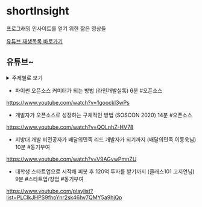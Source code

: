 # shortInsight
프로그래밍 인사이트를 얻기 위한 짧은 영상들

[유튜브 재생목록 바로가기]


## 유튜브~ 

<details>
<summary>주제별로 보기</summary>

<div markdown="1">
  
[오픈소스] 
  
[스타트업/창업] 
  
[동기부여] 
  
  

</div>
</details>




* 파이썬 오픈소스 커미터가 되는 방법 (라인개발실톡) 6분 #오픈소스

https://www.youtube.com/watch?v=1goockl3wPs

* 개발자가 오픈소스로 성장하는 구체적인 방법 (SOSCON 2020) 14분 #오픈소스

https://www.youtube.com/watch?v=QOLnhZ-HV78


* 지방대 개발 비전공자가 배달의민족 리드 개발자가 되기까지 (배달의민족 이동욱님) 10분 #동기부여

https://www.youtube.com/watch?v=V9AGvwPmnZU

* 대학생 스타트업으로 시작해 피봇 후 120억 투자를 받기까지 (클래스101 고지연님) 9분 #스타트업/창업 #동기부여

https://www.youtube.com/playlist?list=PLClkJHPS9fhoYnr2sk46hv7QMY5a9hjQp


[유튜브 재생목록 바로가기]: https://www.youtube.com/playlist?list=PLClkJHPS9fhp7BXWxGxsJ2zuyS_PKsm-F

[오픈소스]: https://www.youtube.com/playlist?list=PLClkJHPS9fhpA1VOqjq7kx7G3MkaquuFU
[스타트업/창업]: https://www.youtube.com/playlist?list=PLClkJHPS9fhoYnr2sk46hv7QMY5a9hjQp 
[동기부여]: https://www.youtube.com/playlist?list=PLClkJHPS9fhp9n08hpouQisVEbArEH-FG
